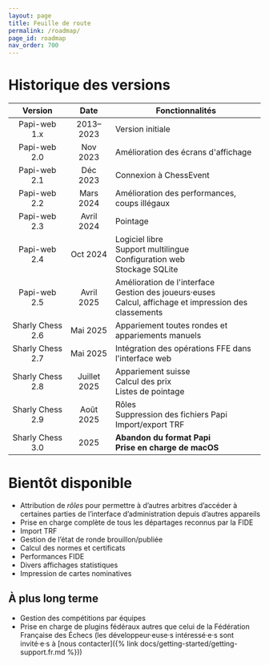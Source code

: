 ```yaml
---
layout: page
title: Feuille de route
permalink: /roadmap/
page_id: roadmap
nav_order: 700
---
```


# Historique des versions

|     Version      |     Date     | Fonctionnalités                                                                                                                                                   |
|:----------------:|:------------:|-------------------------------------------------------------------------------------------------------------------------------------------------------------------|
|   Papi-web 1.x   |  2013–2023   | Version initiale                                                                                                                                                  |
|   Papi-web 2.0   |   Nov 2023   | Amélioration des écrans d'affichage                                                                                                                               |
|   Papi-web 2.1   |   Déc 2023   | Connexion à ChessEvent                                                                                                                                            |
|   Papi-web 2.2   |  Mars 2024   | Amélioration des performances, coups illégaux                                                                                                                     |
|   Papi-web 2.3   |  Avril 2024  | Pointage                                                                                                                                                          |
|   Papi-web 2.4   |   Oct 2024   | Logiciel libre<br/>Support multilingue<br/>Configuration web<br/>Stockage SQLite                                                                                  |
|   Papi-web 2.5   |  Avril 2025  | Amélioration de l'interface<br/>Gestion des joueurs·euses<br/>Calcul, affichage et impression des classements                                                     |
| Sharly Chess 2.6 |   Mai 2025   | Appariement toutes rondes et appariements manuels                                                                                                                 |
| Sharly Chess 2.7 |   Mai 2025   | Intégration des opérations FFE dans l'interface web                                                                                                               |
| Sharly Chess 2.8 | Juillet 2025 | Appariement suisse<br/>Calcul des prix<br/>Listes de pointage                                                                                                     |
| Sharly Chess 2.9 |  Août 2025   | Rôles<br/>Suppression des fichiers Papi<br/>Import/export TRF                                                                                                     |
| Sharly Chess 3.0 |     2025     | **Abandon du format Papi**<br/>**Prise en charge de macOS**                                                      |

# Bientôt disponible

* Attribution de _rôles_ pour permettre à d’autres arbitres d’accéder à certaines parties de l’interface d’administration depuis d’autres appareils
* Prise en charge complète de tous les départages reconnus par la FIDE
* Import TRF
* Gestion de l’état de ronde brouillon/publiée
* Calcul des normes et certificats
* Performances FIDE
* Divers affichages statistiques
* Impression de cartes nominatives

## À plus long terme

* Gestion des compétitions par équipes
* Prise en charge de plugins fédéraux autres que celui de la Fédération Française des Échecs (les développeur·euse·s intéressé·e·s sont invité·e·s à [nous contacter]({% link docs/getting-started/getting-support.fr.md %}))
